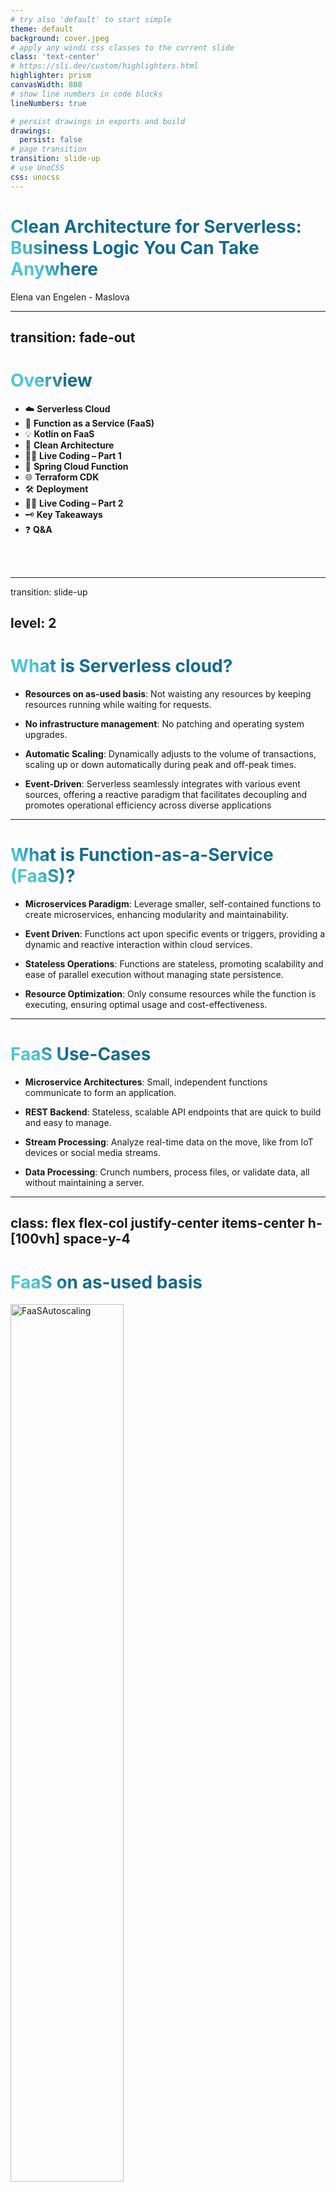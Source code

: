 ```yaml
---
# try also 'default' to start simple
theme: default
background: cover.jpeg
# apply any windi css classes to the current slide
class: 'text-center'
# https://sli.dev/custom/highlighters.html
highlighter: prism
canvasWidth: 800
# show line numbers in code blocks
lineNumbers: true

# persist drawings in exports and build
drawings:
  persist: false
# page transition
transition: slide-up
# use UnoCSS
css: unocss
---
```


# Clean Architecture for Serverless: Business Logic You Can Take Anywhere

<div class="pt-12">
    Elena van Engelen - Maslova
</div>


<!--
The last comment block of each slide will be treated as slide notes. It will be visible and editable in Presenter Mode along with the slide. [Read more in the docs](https://sli.dev/guide/syntax.html#notes)
-->

---
transition: fade-out
---

# Overview

- ☁️ **Serverless Cloud**
- 🚀 **Function as a Service (FaaS)**
- 💡 **Kotlin on FaaS**
- 🧹 **Clean Architecture**
- 🧑‍💻 **Live Coding – Part 1**
- 🌱 **Spring Cloud Function**
- 🌐 **Terraform CDK**
- 🛠️ **Deployment**
- 🧑‍💻 **Live Coding – Part 2**
- 🗝️ **Key Takeaways**
- ❓ **Q&A**

<br>
<br>


<!--

-->

<style>
h1 {
  background-color: #2B90B6;
  background-image: linear-gradient(45deg, #4EC5D4 10%, #146b8c 20%);
  background-size: 100%;
  -webkit-background-clip: text;
  -moz-background-clip: text;
  -webkit-text-fill-color: transparent;
  -moz-text-fill-color: transparent;
}
</style>

<!--
Here is another comment.
-->


---
transition: slide-up

level: 2
---

# What is Serverless cloud?

<v-clicks>

- **Resources on as-used basis**: Not waisting any resources by keeping resources running while waiting for requests.

- **No infrastructure management**: No patching and operating system upgrades.

- **Automatic Scaling**: Dynamically adjusts to the volume of transactions, scaling up or down automatically during peak and off-peak times.

- **Event-Driven**: Serverless seamlessly integrates with various event sources, offering a reactive paradigm that facilitates decoupling and promotes operational efficiency across diverse applications

</v-clicks>

<!--

- It is very resource-efficient as you pay only for the compute time you consume. This means no wastage of resources or energy since it scales down to zero when there's no traffic, ensuring you're not paying for idle compute resources
- Serverless architecture allows developers to build and run applications without having to manage the infrastructure. It abstracts and handles all the server management, allowing developers to focus solely on the code. There’s no need to worry about server maintenance, such as patching and operating system upgrades, thereby enabling a keener focus on developing functionalities.


-->

---

# What is Function-as-a-Service (FaaS)?

<v-clicks>

- **Microservices Paradigm**: Leverage smaller, self-contained functions to create microservices, enhancing modularity and maintainability.

- **Event Driven**: Functions act upon specific events or triggers, providing a dynamic and reactive interaction within cloud services.

- **Stateless Operations**: Functions are stateless, promoting scalability and ease of parallel execution without managing state persistence.

- **Resource Optimization**: Only consume resources while the function is executing, ensuring optimal usage and cost-effectiveness.

</v-clicks>

<!--
Examples of FaaS: AWS Lambda and Azure Function
-->

---

# FaaS Use-Cases

<v-clicks>

- **Microservice Architectures**: Small, independent functions communicate to form an application.

- **REST Backend**: Stateless, scalable API endpoints that are quick to build and easy to manage.

- **Stream Processing**: Analyze real-time data on the move, like from IoT devices or social media streams.

- **Data Processing**: Crunch numbers, process files, or validate data, all without maintaining a server.

</v-clicks>

<!--
FaaS provides an efficient and flexible way to create specific functionalities without the weight of managing the underlying infrastructure. The applications of serverless are diverse. From developing microservices, creating RESTful backends, managing stream processing, handling real-time file uploads, and conducting data processing, serverless provides a flexible and developer-friendly platform to build varied solutions
-->

---
class: flex flex-col justify-center items-center h-[100vh] space-y-4
---

# FaaS on as-used basis

<img src="/FaaSAutoscaling.png" alt="FaaSAutoscaling" style="width: 60%; height: auto;" />

<!--
Example from online shop (bol.com) about season reparation for each and every application
-->

---
class: flex flex-col justify-center items-center h-[100vh] text-center space-y-4 px-8
---

### <span class="text-4xl font-bold">Using FaaS for your cloud applications</span>

### <span class="text-2xl">is like using a food delivery service for your meals.</span>

<span class="text-lg italic text-slate-600">
You get exactly what you want, when you want it —  
without dealing with the mess of cooking (or managing servers) yourself!
</span>

---

# Kotlin on FaaS: A Powerful Duo

<v-clicks>

- **Multi-Platform Compatibility**: Run on any FaaS supporting Java or JS, such as AWS Lambda and Azure Functions.

- **Bypass Java Version Constraints**: Utilize the newest features and advancements by employing the latest Kotlin versions, circumventing limitations imposed by cloud providers' supported Java versions (currently Java 17 on AWS and Azure).

- **Infrastructure as Code with Kotlin**: Employ Terraform CDK for multi-cloud setups, or AWS CDK, while keeping the concise, expressive, and safe syntax of Kotlin.

- **Unified with Kotlin**: Develop applications, manage infrastructure, and automate builds, all utilizing Kotlin's streamlined syntax and robust feature set.

</v-clicks>

<!--

Kotlin not only stands out due to its null safety and expressive syntax but also seamlessly works with serverless architectures. With its compatibility with various FaaS platforms and the ability to employ the latest Java versions, it provides a future-proof approach to crafting serverless applications. This is further bolstered by its capability to run natively and in JS environments, expanding use cases and ensuring your serverless applications can run anywhere and everywhere.
- Kotlin Function implementation
- Kotlin Infrastructure as code
- Kotlin Gradle DSL for builds

-->

---

# Spring Cloud Function in a Nutshell

<v-clicks>
Enables you to run your function implementation as a Spring app

- **Cloud Agnostic**: Enables applications to run across different FaaS providers like AWS Lambda, Azure Functions, etc.

- **Adaptable to Environments**: Facilitates execution in multiple environments - local or cloud

- **Dependency Injection**: Harmonizes with Spring's  dependency injection, allowing smooth integration with Clean Architecture.

- **Memory and performance optimisation**: Utilize Spring Native with GraalVM to improve start-up performance and memory utilisation.

</v-clicks>

<!--
You can use Springs extensive ecosystem. You can even use GraalVM for performance optimisation, however in my experience this complexity is not needed because of moddern solutions like Lambda SnapStart (free for JVM) or Azure Function Elastic Premium plan (not free)
-->

---

# Bridging to Clean Architecture

Scaling and flexibility are the hallmarks of FaaS, but how do we ensure our architecture remains cloud-agnostic and maintainable as it grows?

<v-clicks>

- **Separation of Concerns**: Different aspects of software development (use case business rules, domain logic, integration logic) are isolated from each other.

- **Independent Layers**: Changes in one layer (like switching cloud providers) should not affect other layers.

- **Testability**: Because of the clear boundaries and interfaces between layers, testing becomes straightforward.

- **Minimizing Cloud Lock-in**: Easily switch between AWS, Azure, or others, with business logic unaware of the underlying cloud provider.

</v-clicks>

<!--

Clean Architecture allows us to create a system that is:
- Independent of the UI and other application api entry points like Rest and GraphQL
- Independent of the database providers
- Independent of any external providers
- Testable

In the context of FaaS and serverless, it provides a pathway to ensure that our functions are not tightly bound to a specific cloud provider's APIs or services, ensuring that our application logic remains versatile, testable, and scalable, while also being easy to migrate between different platforms.

-->

---
class: flex flex-col justify-center items-center h-[100vh] space-y-4
---

# Clean Architecture

<img src="/CleanArch.png" alt="Clean Architecture" style="width: 80%; height: auto;" />


---

# Clean Architecture - with gradle modules

```
├── software/            // Holds all the application code
│   ├── domain/
│   ├── application/
│   └── infra/            // Infrastructure specific code
│       ├── aws/         
│       └── azure/       
│
└── cdk/                  // Terraform CDK Kotlin code
    ├── aws/
    └── azure/
```

<!--
Imagine we are build a pension administration microservice, 
- in domain we might have Participant, ParticipantRelation, PensionFund
- in application we have use case business logic, for example process employment, marriage, divorce, death
- infra has integration to our cloud specific service, e.g. Azure blob storage & Service Bus or AWS S3 and Event Bridge
- cdk has cloud specific infrastructure as code


MockNest: 
- in domain we would have everything with mocking, in our case wiremock has all the logic so we do not have much here
- in application we have use case business logic, so actual forwarding logic to wiremock, and also any extra functionality specific for the use cases rather than domain
- infra has integration to our cloud specific service, e.g. Azure blob storage and Azure function
AWS S3 and AWS lambda
- cdk has cloud specific infrastructure as code
-->

---

# Use case - MockNest
- Mock any external REST or SOAP service
- Ability switch between mock and real service
- Ability to run automated integration tests
- Ability to test manually
<!--
Architecture diagram
-->
---

# 🧑‍💻 Live Coding – Part 1: From Hello World to Business Logic

<v-clicks>

- Walk through project structure & setup  
- Connect business logic to AWS Lambda & Azure Function  
- Deploy and Demo "MockNest" on both AWS and Azure

</v-clicks>

<!--
Let's update our Hello world Lambda and Azure function to use the busness logic which is a WireMock with some forwarding logic for serverless: 
- update module dependencies
- call business logic from functions

-->

---

# Clean Architecture - with gradle modules
How would the module definition look in Gradle Kotlin DSL?

**settings.gradle.kts:**

```kotlin
include(":application")
project(":application").projectDir = file("software/application")
include(":domain")
project(":domain").projectDir = file("software/domain")
// ... other modules
```

**application/build.gradle.kts:**
```kotlin
dependencies {
  implementation(project(":domain"))
}
```

---


# Function code examples
Insure to include aws spring cloud function adapter in infrastructure layer dependencies.

### KotlinLambdaConfiguration.kt:
```kotlin
@Bean
fun handleRequest(productService: ProductService): (Message<ProductRequest>) -> Product? {
  return {
    logger.info("Getting product with id ${it.payload.id}")
    productService.find(it.payload.id)
  }
}
```

### build.gradle.kts:
```kotlin
 implementation("org.springframework.cloud:spring-cloud-function-adapter-aws:4.0.5")
```

---

# Terraform CDK

<v-clicks>

- **Multi language support**: Utilize familiar programming languages like Kotlin, Java or TypeScript for infrastructure code.

- **Multi-Cloud Compatibility**: Define and provision infrastructure seamlessly across multiple cloud providers like AWS, Azure, and Google Cloud.

- **Reusability**: Leverage constructs (modules) to create reusable, shareable, and composable components.

- **Interoperability**: Utilize existing Terraform providers and modules for an extensive library of resources.

- **Predictable Changes**: Employ `cdktf diff` and to understand the changes.

</v-clicks>

<!--
Generates terraform instead of cloud formation. 
- Its like speaking the same language but having to use diffferent words to describe your infrastructure. It's like a natural language - much easier to learn new workds of a language you already know than to learn a new language from scratch.
-->
---


# Terrform CDK - Azure example


```kotlin

val functionApp = LinuxFunctionApp(

  this, "Terraform-Cdk-Kotlin-Azure-Function-JVM",

  LinuxFunctionAppConfig.builder()

    .name(functionAppName)

    // fun settings

    .siteConfig(

      LinuxFunctionAppSiteConfig.builder()

        .applicationStack(

          LinuxFunctionAppSiteConfigApplicationStack.builder()

            .javaVersion("17")

            .build()

        ).build()

    )

    .appSettings(

      // app settings

    )

    .build()

)

```

---

# Terraform CDK - AWS example

```kotlin {all|5,14,15}
 LambdaFunction(
  this, "Spring-Clean-Architecture-Fun",
  LambdaFunctionConfig.builder()
    .functionName(functionName)
    .handler("org.springframework.cloud.function.adapter.aws.FunctionInvoker")
    .runtime("java17")
    // other settings
    .role(lambdaRole.arn)
    .dependsOn(listOf(productsTable, lambdaRole))
    .environment(
      LambdaFunctionEnvironment.builder()
        .variables(
          mapOf(
            "SPRING_CLOUD_FUNCTION_DEFINITION" to "handleRequest",
            "MAIN_CLASS" to "com.example.clean.architecture.Application"
        ).build()
    ).build()
)
```

---

# Deployment

```yaml {all|4-5|10-11}
- name: Generate Terraform files
  run: |
    cd ${GITHUB_WORKSPACE}/cdk
    cdktf get
    cdktf synth

- name: Deploy with Terraform
  run: |
    cd ${GITHUB_WORKSPACE}/cdk/cdktf.out/stacks/${{ matrix.config.stack-name }}
    terraform init
    terraform apply -auto-approve
```

<!--
Generate Terraform Files

- cdktf get: Fetches the dependencies required for the Terraform CDK code, such as provider plugins and modules.
- cdktf synth: Translates the CDKTF code into Terraform JSON configuration files, synthesizing the high-level constructs into a format Terraform understands.

Deploy with Terraform

- terraform init: Initializes the Terraform working directory, setting up the backend, and downloading the necessary provider plugins.
- terraform apply -auto-approve: Applies the changes necessary to reach the desired state of the configuration, automatically approving the applied plan, thus making changes to the infrastructure.

-->

---

# 🧑‍💻 Live Coding – Part 2: Add Persistence

<v-clicks>

- Walk though persistence code for storing mock mappings  
- Extend business logic persistence integration  
- Deploy and Demo the updated "MockNest" on both AWS and Azure

</v-clicks>

<!--
Let's update our Hello world Lambda and Azure function to use the busness logic which is a WireMock with some forwarding logic for serverless: 
- update module dependencies
- call business logic from functions

-->

---

# Key Takeaways
To conclude...

<v-clicks>

🧹 **Keep Business Logic Clean and Portable**  
Use Clean Architecture and Spring Cloud Function to decouple core logic from cloud-specific code.

📦 **Structure with Gradle Modules**  
Enforce clear boundaries between business, application, and infrastructure layers using modular Gradle projects.

🌍 **Deploy and Run Anywhere**  
Once isolated, your business logic can run on various cloud providers, e.g.AWS and Azure

🛠️ **Kotlin Everywhere**
Speak the same lingo - across application development, infrastructure, and build automation.

</v-clicks>

<!-- 
 - Clean architecture enables you to keep your business logic separate from cloud specific code and therefore portable across clouds
 - Speak the same language - it helps portability to keep the language and tooling the same thus also not cloud dependent
-->

---
class: flex flex-col items-center justify-start h-[100vh] pt-8 space-y-4 px-8
---

# ❓ Q&A

<div class="text-base text-slate-500 text-center mt-2">
Feel free to ask anything — architecture, Kotlin, or serverless!
</div>

<div class="flex flex-row justify-center gap-20 pt-6">

  <!-- Left: Connect with me -->
  <div class="flex flex-col items-center space-y-2 text-sm text-slate-500">
    <img src="/website-qr.png" alt="QR code to personal website" class="w-28 rounded shadow" />
    <div><strong>Connect with me</strong> 🌐</div>
    <a href="https://elenavanengelenmaslova.github.io/" target="_blank" class="text-blue-600 underline">
      elenavanengelenmaslova.github.io
    </a>
  </div>

  <!-- Right: Book -->
  <div class="flex flex-col items-center space-y-2 text-sm text-slate-500">
    <img src="/book-qr.png" alt="QR code to Kotlin Crash Course" class="w-28 rounded shadow" />
    <div><strong>Kotlin Crash Course</strong> 📘</div>
    <a href="https://qrco.de/bfquzM" target="_blank" class="text-blue-600 underline">
      qrco.de/bfquzM
    </a>
    <div>Use code <span class="font-semibold text-slate-700">VOXXEDAMS15</span> for 15% off</div>
    <div class="italic text-xs text-slate-400">Valid until: May 31</div>
  </div>

</div>



<!-- 
 If you thought this is cool but i first need to brush up on my Kotlin before deploying to cloud, then I recommend my book. at the end, lucky chapter 13 guides you through deploying an event driven serverless app
-->


